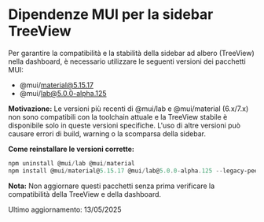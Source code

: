 # Dipendenze MUI per la sidebar TreeView

Per garantire la compatibilità e la stabilità della sidebar ad albero (TreeView) nella dashboard, è necessario utilizzare le seguenti versioni dei pacchetti MUI:

- @mui/material@5.15.17
- @mui/lab@5.0.0-alpha.125

**Motivazione:**
Le versioni più recenti di @mui/lab e @mui/material (6.x/7.x) non sono compatibili con la toolchain attuale e la TreeView stabile è disponibile solo in queste versioni specifiche. L'uso di altre versioni può causare errori di build, warning o la scomparsa della sidebar.

**Come reinstallare le versioni corrette:**

```powershell
npm uninstall @mui/lab @mui/material
npm install @mui/material@5.15.17 @mui/lab@5.0.0-alpha.125 --legacy-peer-deps
```

**Nota:**
Non aggiornare questi pacchetti senza prima verificare la compatibilità della TreeView e della dashboard.

Ultimo aggiornamento: 13/05/2025
